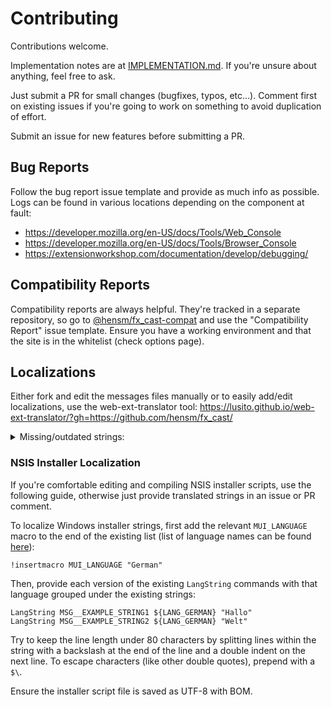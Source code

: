 # Contributing

Contributions welcome.

Implementation notes are at [IMPLEMENTATION.md](IMPLEMENTATION.md).
If you're unsure about anything, feel free to ask.

Just submit a PR for small changes (bugfixes, typos, etc...). Comment first on existing
issues if you're going to work on something to avoid duplication of effort.

Submit an issue for new features before submitting a PR.

## Bug Reports

Follow the bug report issue template and provide as much info as possible. Logs can be found in various locations depending on the component at fault:

-   https://developer.mozilla.org/en-US/docs/Tools/Web_Console
-   https://developer.mozilla.org/en-US/docs/Tools/Browser_Console
-   https://extensionworkshop.com/documentation/develop/debugging/

## Compatibility Reports

Compatibility reports are always helpful. They're tracked in a separate repository, so go to [@hensm/fx_cast-compat](https://github.com/hensm/fx_cast-compat) and use the "Compatibility Report" issue template. Ensure you have a working environment and that the site is in the whitelist (check options page).

## Localizations

Either fork and edit the messages files manually or to easily add/edit localizations, use the web-ext-translator tool:
https://lusito.github.io/web-ext-translator/?gh=https://github.com/hensm/fx_cast/

<details>
    <summary>Missing/outdated strings:</summary>

- `de`

    - `optionsMirroringCategoryName`
    - `optionsMirroringCategoryDescription`
    - `optionsMirroringEnabled`
    - `optionsMirroringAppId`
    - `optionsBridgeCompatible`
    - `optionsBridgeLikelyCompatible`
    - `optionsBridgeIncompatible`
    - `optionsSiteWhitelistCategoryName`
    - `optionsSiteWhitelistCategoryDescription`
    - `optionsSiteWhitelistEnabled`
    - `optionsSiteWhitelistEnabledDescription`
    - `optionsSiteWhitelistContent`
    - `optionsSiteWhitelistBasicView`
    - `optionsSiteWhitelistRawView`
    - `optionsSiteWhitelistSaveRaw`
    - `optionsSiteWhitelistAddItem`
    - `optionsSiteWhitelistUserAgent`
    - `optionsSiteWhitelistEditItem`
    - `optionsSiteWhitelistRemoveItem`
    - `optionsSiteWhitelistInvalidMatchPattern`
    - `popupWhitelistNotWhitelisted`
    - `popupWhitelistAddToWhitelist`
    - `popupMediaTypeAppNotFound`
    - `popupCastMenuTitle`
    - `popupStopMenuTitle`

- `es`

    - `optionsSiteWhitelistCategoryName`
    - `optionsSiteWhitelistCategoryDescription`
    - `optionsSiteWhitelistEnabled`
    - `optionsSiteWhitelistEnabledDescription`
    - `optionsSiteWhitelistContent`
    - `optionsSiteWhitelistBasicView`
    - `optionsSiteWhitelistRawView`
    - `optionsSiteWhitelistSaveRaw`
    - `optionsSiteWhitelistAddItem`
    - `optionsSiteWhitelistUserAgent`
    - `optionsSiteWhitelistEditItem`
    - `optionsSiteWhitelistRemoveItem`
    - `optionsSiteWhitelistInvalidMatchPattern`
    - `popupWhitelistNotWhitelisted`
    - `popupWhitelistAddToWhitelist`
    - `popupCastMenuTitle`
    - `popupStopMenuTitle`

- `nl`

    - `optionsBridgeBackupEnabled`
    - `optionsBridgeCompatible`
    - `optionsBridgeLikelyCompatible`
    - `optionsBridgeIncompatible`
    - `optionsOptionRecommended`
    - `optionsMirroringCategoryName`
    - `optionsMirroringCategoryDescription`
    - `optionsMirroringEnabled`
    - `optionsMirroringAppId`
    - `optionsSiteWhitelistCategoryName`
    - `optionsSiteWhitelistCategoryDescription`
    - `optionsSiteWhitelistEnabled`
    - `optionsSiteWhitelistEnabledDescription`
    - `optionsSiteWhitelistContent`
    - `optionsSiteWhitelistBasicView`
    - `optionsSiteWhitelistRawView`
    - `optionsSiteWhitelistSaveRaw`
    - `optionsSiteWhitelistAddItem`
    - `optionsSiteWhitelistUserAgent`
    - `optionsSiteWhitelistEditItem`
    - `optionsSiteWhitelistRemoveItem`
    - `optionsSiteWhitelistInvalidMatchPattern`
    - `popupWhitelistNotWhitelisted`
    - `popupWhitelistAddToWhitelist`
    - `popupMediaTypeAppNotFound`
    - `popupCastMenuTitle`
    - `popupStopMenuTitle`

- `no`
    - `optionsSiteWhitelistCategoryName`
    - `optionsSiteWhitelistCategoryDescription`
    - `optionsSiteWhitelistEnabled`
    - `optionsSiteWhitelistEnabledDescription`
    - `optionsSiteWhitelistContent`
    - `optionsSiteWhitelistBasicView`
    - `optionsSiteWhitelistRawView`
    - `optionsSiteWhitelistSaveRaw`
    - `optionsSiteWhitelistAddItem`
    - `optionsSiteWhitelistUserAgent`
    - `optionsSiteWhitelistEditItem`
    - `optionsSiteWhitelistRemoveItem`
    - `optionsSiteWhitelistInvalidMatchPattern`
    - `popupWhitelistNotWhitelisted`
    - `popupWhitelistAddToWhitelist`
    - `popupCastMenuTitle`
    - `popupStopMenuTitle`

- `it`
    - `popupMediaTypeFile`
    - `popupCastingButtonTitle`
    - `optionsBridgeOlderAction`
    - `optionsBridgeNewerAction`
    - `optionsBridgeUpdateCheck`
    - `optionsBridgeUpdateChecking`
    - `optionsBridgeBackupEnabled`
    - `optionsBridgeBackupEnabledDescription`
    - `optionsMediaCategoryName`
    - `optionsMediaCategoryDescription`
    - `optionsMediaCategoryDescription`
    - `optionsMediaEnabled`
    - `optionsMediaSyncElement`
    - `optionsMediaSyncElementDescription`
    - `optionsMediaStopOnUnload`
    - `optionsLocalMediaCategoryName`
    - `optionsLocalMediaCategoryDescription`
    - `optionsLocalMediaEnabled`
    - `optionsLocalMediaServerPort`
    - `optionsReceiverSelectorCategoryName`
    - `optionsReceiverSelectorCategoryDescription`
    - `optionsReceiverSelectorWaitForConnection`
    - `optionsReceiverSelectorWaitForConnectionDescription`
    - `optionsReceiverSelectorCloseIfFocusLost`
    - `optionsSiteWhitelistCategoryName`
    - `optionsSiteWhitelistCategoryDescription`
    - `optionsSiteWhitelistEnabled`
    - `optionsSiteWhitelistEnabledDescription`
    - `optionsSiteWhitelistContent`
    - `optionsSiteWhitelistBasicView`
    - `optionsSiteWhitelistRawView`
    - `optionsSiteWhitelistSaveRaw`
    - `optionsSiteWhitelistAddItem`
    - `optionsSiteWhitelistUserAgent`
    - `optionsSiteWhitelistEditItem`
    - `optionsSiteWhitelistRemoveItem`
    - `optionsSiteWhitelistInvalidDuplicatePattern`
    - `optionsSiteWhitelistKnownAppsCustomApp`
    - `optionsMirroringCategoryName`
    - `optionsMirroringCategoryDescription`
    - `optionsMirroringEnabled`
    - `optionsMirroringAppId`
    - `optionsMirroringAppIdDescription`
    - `optionsOptionRecommended`
    - `optionsReset`
    - `optionsSave`
    - `optionsSaved`

</details>

### NSIS Installer Localization

If you're comfortable editing and compiling NSIS installer scripts, use the following guide, otherwise just provide translated strings in an issue or PR comment.

To localize Windows installer strings, first add the relevant `MUI_LANGUAGE` macro to the end of the existing list (list of language names can be found [here](https://sourceforge.net/p/nsis/code/HEAD/tree/NSIS/trunk/Contrib/Language%20files/)):

```nsi
!insertmacro MUI_LANGUAGE "German"
```

Then, provide each version of the existing `LangString` commands with that language grouped under the existing strings:

```nsi
LangString MSG__EXAMPLE_STRING1 ${LANG_GERMAN} "Hallo"
LangString MSG__EXAMPLE_STRING2 ${LANG_GERMAN} "Welt"
```

Try to keep the line length under 80 characters by splitting lines within the string with a backslash at the end of the line and a double indent on the next line. To escape characters (like other double quotes), prepend with a `$\`.

Ensure the installer script file is saved as UTF-8 with BOM.
